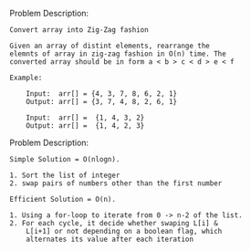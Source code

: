 Problem Description:

	Convert array into Zig-Zag fashion

	Given an array of distint elements, rearrange the 
	elemnts of array in zig-zag fashion in O(n) time. The 
	converted array should be in form a < b > c < d > e < f

	Example:

		Input:  arr[] = {4, 3, 7, 8, 6, 2, 1}
		Output: arr[] = {3, 7, 4, 8, 2, 6, 1}

		Input:  arr[] =  {1, 4, 3, 2}
		Output: arr[] =  {1, 4, 2, 3}

Problem Description:

	Simple Solution = O(nlogn).

	1. Sort the list of integer
	2. swap pairs of numbers other than the first number

	Efficient Solution = O(n).

	1. Using a for-loop to iterate from 0 -> n-2 of the list.
	2. For each cycle, it decide whether swaping L[i] & 
		L[i+1] or not depending on a boolean flag, which 
		alternates its value after each iteration